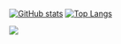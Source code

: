 [![GitHub stats](https://github-readme-stats.vercel.app/api?username=joaorafaelm&theme=dracula&hide_border=true)](https://github.com/anuraghazra/github-readme-stats)
[![Top Langs](https://github-readme-stats.vercel.app/api/top-langs/?username=joaorafaelm&layout=compact&theme=dracula&hide_border=true)](https://github.com/anuraghazra/github-readme-stats)

![](https://komarev.com/ghpvc/?username=joaorafaelm&style=flat&color=grey&label=)
